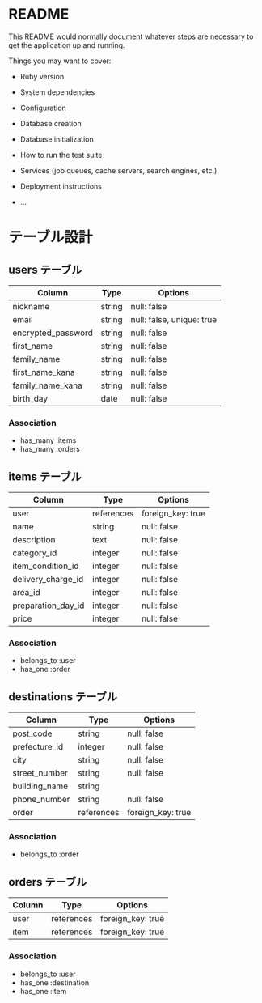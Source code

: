 # README

This README would normally document whatever steps are necessary to get the
application up and running.

Things you may want to cover:

* Ruby version

* System dependencies

* Configuration

* Database creation

* Database initialization

* How to run the test suite

* Services (job queues, cache servers, search engines, etc.)

* Deployment instructions

* ...

# テーブル設計

## users テーブル

| Column             | Type   | Options                   |
| ------------------ | ------ | ------------------------- |
| nickname           | string | null: false               |
| email              | string | null: false, unique: true |
| encrypted_password | string | null: false               |
| first_name         | string | null: false               |
| family_name        | string | null: false               |
| first_name_kana    | string | null: false               |
| family_name_kana   | string | null: false               |
| birth_day          | date   | null: false               |

### Association
* has_many :items
* has_many :orders

## items テーブル

| Column             | Type         | Options           |
| ------------------ | ------------ | ----------------- |
| user               | references   | foreign_key: true |
| name               | string       | null: false       |
| description        | text         | null: false       |
| category_id        | integer      | null: false       |
| item_condition_id  | integer      | null: false       |
| delivery_charge_id | integer      | null: false       |
| area_id            | integer      | null: false       |
| preparation_day_id | integer      | null: false       |
| price              | integer      | null: false       |

### Association
* belongs_to :user
* has_one :order

## destinations テーブル

| Column        | Type       | Options           |
| ------------- | ---------- | ------------------|
| post_code     | string     | null: false       |
| prefecture_id | integer    | null: false       |
| city          | string     | null: false       |
| street_number | string     | null: false       |
| building_name | string     |                   |
| phone_number  | string     | null: false       |
| order         | references | foreign_key: true |

### Association
* belongs_to :order

## orders テーブル

| Column      | Type       | Options           |
| ----------- | -----------| ----------------- |
| user        | references | foreign_key: true |
| item        | references | foreign_key: true |

### Association
* belongs_to :user
* has_one :destination
* has_one :item